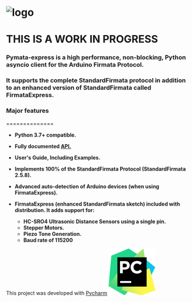 ![logo](https://raw.github.com/MrYsLab/pymata-express/master/documentation/images/pymata_express.png)
======


THIS IS A WORK IN PROGRESS
==============


### Pymata-express is a high performance, non-blocking, Python asyncio client for the Arduino Firmata Protocol.

### It supports the complete StandardFirmata protocol in addition to an enhanced version of StandardFirmata called FirmataExpress.

### Major features
==============

* **Python 3.7+ compatible.**

* **Fully documented [API.](http://htmlpreview.github.io/?https://github.com/MrYsLab/pymata-express/blob/master/documentation/api/index.html)**

* **User's Guide, Including Examples.**

* **Implements 100% of the StandardFirmata Protocol (StandardFirmata 2.5.8).**

* **Advanced auto-detection of Arduino devices (when using FirmataExpress).**

* **FirmataExpress (enhanced StandardFirmata sketch) included with distribution. It adds support for:**
     * **HC-SRO4 Ultrasonic Distance Sensors using a single pin.**
     * **Stepper Motors.**
     * **Piezo Tone Generation.**
     * **Baud rate of 115200**

This project was developed with [Pycharm](https://www.jetbrains.com/pycharm/) ![logo](https://github.com/MrYsLab/python_banyan/blob/master/images/icon_PyCharm.png)
